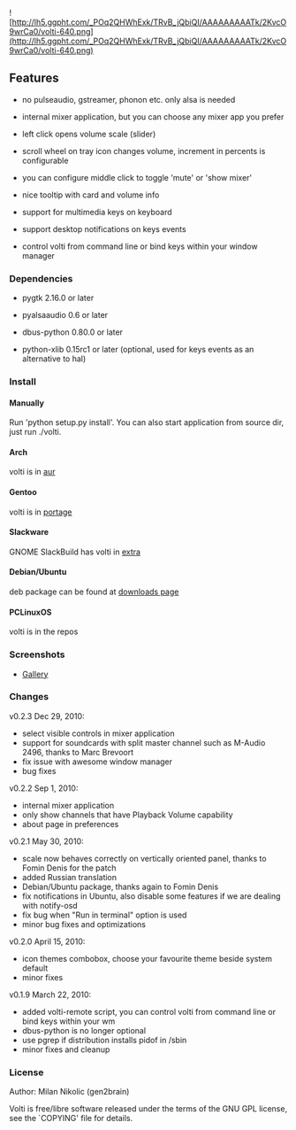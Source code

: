 ![http://lh5.ggpht.com/_POq2QHWhExk/TRvB_jQbiQI/AAAAAAAAATk/2KvcO9wrCa0/volti-640.png](http://lh5.ggpht.com/_POq2QHWhExk/TRvB_jQbiQI/AAAAAAAAATk/2KvcO9wrCa0/volti-640.png)

## Features ##

  * no pulseaudio, gstreamer, phonon etc. only alsa is needed

  * internal mixer application, but you can choose any mixer app you prefer

  * left click opens volume scale (slider)

  * scroll wheel on tray icon changes volume, increment in percents is configurable

  * you can configure middle click to toggle 'mute' or 'show mixer'

  * nice tooltip with card and volume info

  * support for multimedia keys on keyboard

  * support desktop notifications on keys events

  * control volti from command line or bind keys within your window manager

### Dependencies ###

  * pygtk 2.16.0 or later

  * pyalsaaudio 0.6 or later

  * dbus-python 0.80.0 or later

  * python-xlib 0.15rc1 or later (optional, used for keys events as an alternative to hal)

### Install ###

#### Manually ####
Run 'python setup.py install'.
You can also start application from source dir, just run ./volti.

#### Arch ####
volti is in [aur](http://aur.archlinux.org/packages.php?ID=33525)

#### Gentoo ####
volti is in [portage](http://packages.gentoo.org/package/media-sound/volti)

#### Slackware ####
GNOME SlackBuild has volti in [extra](http://mirrors.gnomeslackbuild.org/gsb/gsb-current_slackware-13.1/extra/volti/)

#### Debian/Ubuntu ####
deb package can be found at [downloads page](http://code.google.com/p/volti/downloads/list)

#### PCLinuxOS ####
volti is in the repos

### Screenshots ###

  * [Gallery](http://picasaweb.google.com/gen2brain/Volti#slideshow/5445983247350698802)

### Changes ###

v0.2.3 Dec 29, 2010:

  * select visible controls in mixer application
  * support for soundcards with split master channel such as M-Audio 2496, thanks to Marc Brevoort
  * fix issue with awesome window manager
  * bug fixes

v0.2.2 Sep 1, 2010:

  * internal mixer application
  * only show channels that have Playback Volume capability
  * about page in preferences

v0.2.1 May 30, 2010:

  * scale now behaves correctly on vertically oriented panel, thanks to Fomin Denis for the patch
  * added Russian translation
  * Debian/Ubuntu package, thanks again to Fomin Denis
  * fix notifications in Ubuntu, also disable some features if we are dealing with notify-osd
  * fix bug when "Run in terminal" option is used
  * minor bug fixes and optimizations

v0.2.0 April 15, 2010:

  * icon themes combobox, choose your favourite theme beside system default
  * minor fixes

v0.1.9 March 22, 2010:

  * added volti-remote script, you can control volti from command line or bind keys within your wm
  * dbus-python is no longer optional
  * use pgrep if distribution installs pidof in /sbin
  * minor fixes and cleanup

### License ###

Author: Milan Nikolic (gen2brain)

Volti is free/libre software released under the terms of the GNU GPL license,
see the `COPYING' file for details.